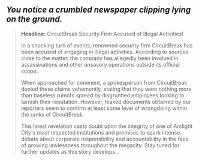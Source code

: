 *You notice a crumbled newspaper clipping lying on the ground.*
----
>**Headline:** CircuitBreak Security Firm Accused of Illegal Activities!
>
>In a shocking turn of events, renowned security firm CircuitBreak has been accused of engaging in illegal activities. According to sources close to the matter, the company has allegedly been involved in assassinations and other unsavory operations outside its official scope.
>
>When approached for comment, a spokesperson from CircuitBreak denied these claims vehemently, stating that they were nothing more than baseless rumors spread by disgruntled employees looking to tarnish their reputation. However, leaked documents obtained by our reporters seem to confirm at least some level of wrongdoing within the ranks of CircuitBreak.
>
>This latest revelation casts doubt upon the integrity of one of Arclight City's most respected institutions and promises to spark intense debate about corporate responsibility and accountability in the face of growing lawlessness throughout the megacity. Stay tuned for further updates as this story develops...
